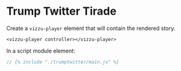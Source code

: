 # Trump Twitter Tirade

<vizzu-player controller></vizzu-player>

<script type="module" src="./main.js"></script>

Create a `vizzu-player` element that will contain the rendered story.

```
<vizzu-player controller></vizzu-player>
```

In a script module element:

```javascript
// {% include "./trumptwitter/main.js" %}
```
